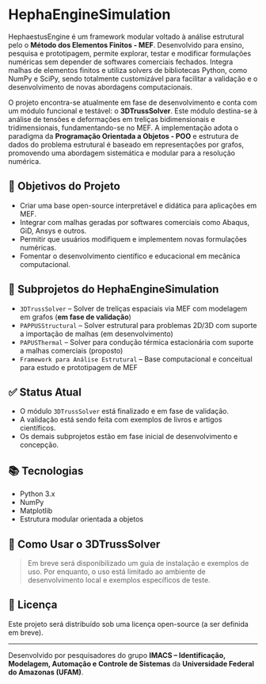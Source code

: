 # HephaEngineSimulation

HephaestusEngine é um framework modular voltado à análise estrutural pelo o **Método dos Elementos Finitos - MEF**. Desenvolvido para ensino, pesquisa e prototipagem, permite explorar, testar e modificar formulações numéricas sem depender de softwares comerciais fechados. Integra malhas de elementos finitos e utiliza solvers de bibliotecas Python, como NumPy e SciPy, sendo totalmente customizável para facilitar a validação e o desenvolvimento de novas abordagens computacionais.

O projeto encontra-se atualmente em fase de desenvolvimento e conta com um módulo funcional e testável: o **3DTrussSolver**. Este módulo destina-se à análise de tensões e deformações em treliças bidimensionais e tridimensionais, fundamentando-se no MEF. A implementação adota o paradigma da **Programação Orientada a Objetos - POO** e estrutura de dados do problema estrutural é baseado em representações por grafos, promovendo uma abordagem sistemática e modular para a resolução numérica.

## 📌 Objetivos do Projeto

- Criar uma base open-source interpretável e didática para aplicações em MEF.
- Integrar com malhas geradas por softwares comerciais como Abaqus, GiD, Ansys e outros.
- Permitir que usuários modifiquem e implementem novas formulações numéricas.
- Fomentar o desenvolvimento científico e educacional em mecânica computacional.

## 🚧 Subprojetos do HephaEngineSimulation

- `3DTrussSolver` – Solver de treliças espaciais via MEF com modelagem em grafos (**em fase de validação**)
- `PAPPUSStructural` – Solver estrutural para problemas 2D/3D com suporte a importação de malhas (em desenvolvimento)
- `PAPUSThermal` – Solver para condução térmica estacionária com suporte a malhas comerciais (proposto)
- `Framework para Análise Estrutural` – Base computacional e conceitual para estudo e prototipagem de MEF

## ✅ Status Atual

- O módulo `3DTrussSolver` está finalizado e em fase de validação.
- A validação está sendo feita com exemplos de livros e artigos científicos.
- Os demais subprojetos estão em fase inicial de desenvolvimento e concepção.

## 📚 Tecnologias

- Python 3.x
- NumPy
- Matplotlib
- Estrutura modular orientada a objetos

## 🧪 Como Usar o 3DTrussSolver

> Em breve será disponibilizado um guia de instalação e exemplos de uso. Por enquanto, o uso está limitado ao ambiente de desenvolvimento local e exemplos específicos de teste.

## 📄 Licença

Este projeto será distribuído sob uma licença open-source (a ser definida em breve).

---

Desenvolvido por pesquisadores do grupo **IMACS – Identificação, Modelagem, Automação e Controle de Sistemas** da **Universidade Federal do Amazonas (UFAM)**.
